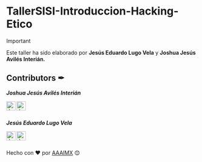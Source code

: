 # TallerSISI-Introduccion-Hacking-Etico
> [!IMPORTANT]
> Este taller ha sido elaborado por **Jesús Eduardo Lugo Vela** y **Joshua Jesús Avilés Interián.**

## Contributors ✒

<section id="section-joshua">
  <p><b><i>Joshua Jesús Avilés Interián</i></b></p>
  <a href="https://www.linkedin.com/in/joshaviles/">
    <img align="left" alt="Joshua's LinkedIn" width="24px" src="https://github.com/TheDudeThatCode/TheDudeThatCode/blob/master/Assets/Linkedin.svg" />
  </a>
  <a href="https://github.com/JJoosh/">
    <img align="left" alt="Joshua's Github" width="24px" src="https://cdn.jsdelivr.net/npm/simple-icons@v3/icons/github.svg" />
  </a>
</section>
<br><br>
<section id="section-jesus">
  <p><b><i>Jesús Eduardo Lugo Vela</i></b></p>
  <a href="https://www.linkedin.com/in/jesus-lugo-vela-1778a2260/">
    <img align="left" alt="Jesús LinkedIn" width="24px" src="https://github.com/TheDudeThatCode/TheDudeThatCode/blob/master/Assets/Linkedin.svg" />
  </a>
  <a href="https://github.com/JESUSLUG/">
    <img align="left" alt="Jesús Github" width="24px" src="https://cdn.jsdelivr.net/npm/simple-icons@v3/icons/github.svg" />
  </a>
</section>

<br><br>
<section id="section-footer">
  <p>Hecho con ❤️ por <a href="https://github.com/aaaimx">AAAIMX</a> 😊</p>
</section>
